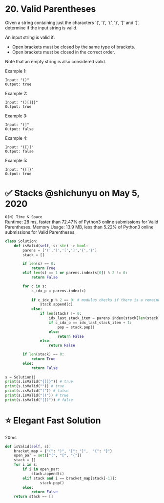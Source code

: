 # 20. Valid Parentheses
Given a string containing just the characters '(', ')', '{', '}', '[' and ']', determine if the input string is valid.

An input string is valid if:

- Open brackets must be closed by the same type of brackets.
- Open brackets must be closed in the correct order.

Note that an empty string is also considered valid.

Example 1:

```
Input: "()"
Output: true
```
Example 2:

```
Input: "()[]{}"
Output: true
```
Example 3:

```
Input: "(]"
Output: false
```
Example 4:

```
Input: "([)]"
Output: false
```
Example 5:

```
Input: "{[]}"
Output: true
```

# ✅ Stacks @shichunyu on May 5, 2020
`O(N) Time & Space`\
Runtime: 28 ms, faster than 72.47% of Python3 online submissions for Valid Parentheses.
Memory Usage: 13.9 MB, less than 5.22% of Python3 online submissions for Valid Parentheses.

```python
class Solution:
    def isValid(self, s: str) -> bool:
        parens = ['(',')','[',']','{','}']
        stack = []

        if len(s) == 0:
            return True
        elif len(s) == 1 or parens.index(s[0]) % 2 != 0:
            return False

        for c in s:
            c_idx_p = parens.index(c)
            
            if c_idx_p % 2 == 0: # modulus checks if there is a remainder, if yes, output 1
                stack.append(c)
            else:
                if len(stack) != 0:
                    idx_last_stack_item = parens.index(stack[len(stack)-1])
                    if c_idx_p == idx_last_stack_item + 1:
                        pop = stack.pop()
                    else:
                        return False
                else:
                    return False

        if len(stack) == 0:
            return True
        else:
            return False
        
s = Solution()
print(s.isValid("{[]}")) # true
print(s.isValid("")) # true
print(s.isValid("(")) # false
print(s.isValid("()")) # true
print(s.isValid("[])")) # false

```

# ⭐️ Elegant Fast Solution
20ms

```python
def isValid(self, s):
    bracket_map = {"(": ")", "[": "]",  "{": "}"}
    open_par = set(["(", "[", "{"])
    stack = []
    for i in s:
        if i in open_par:
            stack.append(i)
        elif stack and i == bracket_map[stack[-1]]:
                stack.pop()
        else:
            return False
    return stack == []
```

